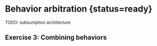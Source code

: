 

# Behavior arbitration {status=ready}

TODO: subsumption architecture


 
<minitoc/>


## Exercise 3: Combining behaviors
